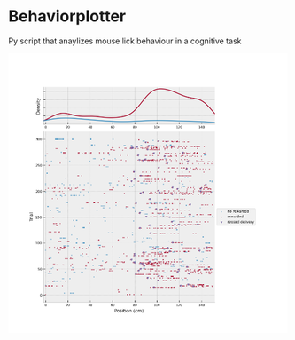 # Behaviorplotter

Py script that anaylizes mouse lick behaviour in a cognitive task 


![alt text](Behaviorplotter/tests/data.png)
